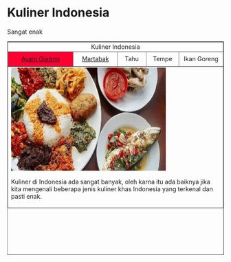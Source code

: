# Kuliner Indonesia
Sangat enak
<html xmlns="http://www.w3.org/1999/xhtml">
<head>
<meta http-equiv="Content-Type" content="text/html; charset=utf-8" />
<!--
.style1 {	font-size: 36px;
	font-weight: bold;
	font-family: Tahoma;
}
.style3 {color: #FFFFFF}
.style4 {font-size: smaller}
.style2 {font-size: x-large
}
-->
</head>

<body>
<table width="822" height="497" border="1">
  <tr>
    <td colspan="5"><div align="center" font-weight:"bold">Kuliner Indonesia</div></td>
  </tr>
  <tr>
    <td width="308" height="28" align="center" bgcolor="#FF0033"><div align="center" class="style3"><a href="Home.html">Ayam Goreng</a></div></td>
    <td width="136"><div align="center"><a href="Martabak.html">Martabak</a></div></td>
    <td width="88"><div align="center">Tahu</div></td>
    <td width="94"><div align="center">Tempe</div></td>
    <td width="162"><div align="center">Ikan Goreng</div></td>
  </tr>
  <tr>
    <td colspan="5" valign="top"><div align="left">
      <img src="nasi.jpg" width="360" height="240" hspace="0">
    <p class="style2">Kuliner di Indonesia ada sangat banyak, oleh karna itu ada baiknya jika kita mengenali beberapa jenis kuliner khas Indonesia yang terkenal dan pasti enak.</p>
